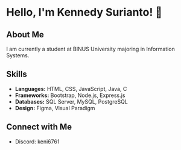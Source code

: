 # Hello, I'm Kennedy Surianto! 👋

## About Me
I am currently a student at BINUS University majoring in Information Systems.

## Skills
- **Languages:** HTML, CSS, JavaScript, Java, C
- **Frameworks:** Bootstrap, Node.js, Express.js
- **Databases:** SQL Server, MySQL, PostgreSQL
- **Design:** Figma, Visual Paradigm

## Connect with Me
- Discord: keni6761
